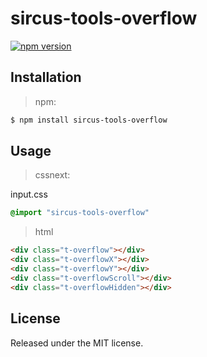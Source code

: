 # sircus-tools-overflow

[![npm version](https://img.shields.io/npm/v/sircus-tools-overflow.svg?style=flat)](https://www.npmjs.com/package/sircus-tools-overflow)

## Installation

> npm:

```bash
$ npm install sircus-tools-overflow
```

## Usage

> cssnext:

input.css
```css
@import "sircus-tools-overflow"
```

> html

```html
<div class="t-overflow"></div>
<div class="t-overflowX"></div>
<div class="t-overflowY"></div>
<div class="t-overflowScroll"></div>
<div class="t-overflowHidden"></div>
```

## License
Released under the MIT license.
